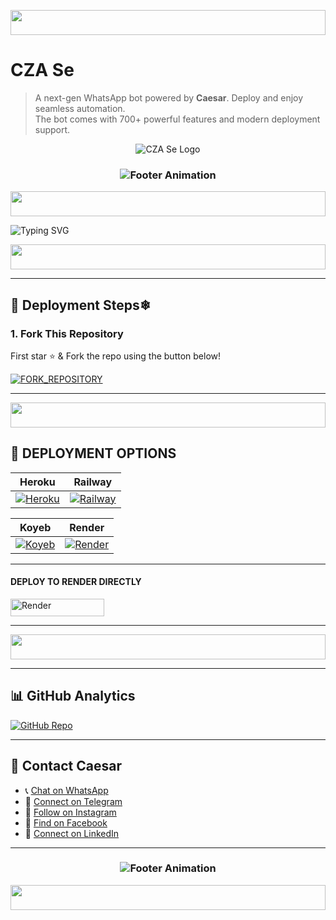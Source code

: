 <p align="center">
  <img src="https://i.imgur.com/dBaSKWF.gif" height="40" width="100%">
</p>

# CZA Se
> A next-gen WhatsApp bot powered by **Caesar**. Deploy and enjoy seamless automation.  
> The bot comes with 700+ powerful features and modern deployment support.

<p align="center">
  <img src="https://i.ibb.co/20XJN2rJ/cza-se-logo.png" alt="CZA Se Logo" />
</p>

<h3 align="center">
  <img src="https://readme-typing-svg.herokuapp.com?font=Fira+Code&size=20&duration=3000&color=FFFFFF&background=000000&center=true&vCenter=true&width=600&lines=💎+CZA+Se+IS+READY;TO+RULE+ON+WHATSAPP+AGAIN" alt="Footer Animation">
</h3>

<p align="center">
  <img src="https://i.imgur.com/dBaSKWF.gif" height="40" width="100%">
</p>

![Typing SVG](https://readme-typing-svg.demolab.com?font=Black+Ops+One&size=110&pause=1000&color=ff0000&center=true&width=1000&height=200&lines=CZA-Se)

<p align="center">
  <img src="https://i.imgur.com/dBaSKWF.gif" height="40" width="100%">
</p>

---

## 🚀 Deployment Steps❄ 

### 1. Fork This Repository

First star ⭐ & Fork the repo using the button below!

[![FORK_REPOSITORY](https://img.shields.io/badge/FORK_REPOSITORY-FF5500?style=for-the-badge&logo=github&logoColor=white&labelColor=000000)](https://github.com/yourusername/CZA-Se/fork)

---

<p align="center">
  <img src="https://i.imgur.com/dBaSKWF.gif" height="40" width="100%">
</p>

## 🚀 DEPLOYMENT OPTIONS

| Heroku | Railway |
|--------|---------|
| [![Heroku](https://img.shields.io/badge/Heroku-430098?style=for-the-badge&logo=heroku&logoColor=white&labelColor=000000&color=00ffff)](https://heroku.com/deploy?template=https://github.com/yourusername/CZA-Se) | [![Railway](https://img.shields.io/badge/Railway-FF8700?style=for-the-badge&logo=railway&logoColor=white&labelColor=000000)](https://railway.app/new?template=https://github.com/yourusername/CZA-Se) |

| Koyeb | Render |
|-------|--------|
| [![Koyeb](https://img.shields.io/badge/Koyeb-FF009D?style=for-the-badge&logo=koyeb&logoColor=white&labelColor=000000)](https://app.koyeb.com/deploy?type=git&repository=https://github.com/yourusername/CZA-Se) | [![Render](https://img.shields.io/badge/Render-000000?style=for-the-badge&logo=render&logoColor=white&labelColor=000000&color=00ffaa)](https://render.com/deploy?repo=https://github.com/yourusername/CZA-Se) |

---

#### DEPLOY TO RENDER DIRECTLY

<p align="left">
<a href='https://render.com/deploy?repo=https://github.com/yourusername/CZA-Se' target="_blank"><img alt='Render' src='https://img.shields.io/badge/-Render%20deploy-black?style=for-the-badge&logo=render&logoColor=white'/ width=150 height=28></a>
</p>

---

<p align="center">
  <img src="https://i.imgur.com/dBaSKWF.gif" height="40" width="100%">
</p>

---

## 📊 GitHub Analytics

[![GitHub Repo](https://img.shields.io/badge/View%20on-GitHub-black?logo=github&style=for-the-badge)](https://github.com/yourusername/CZA-Se)

---

## 💬 Contact Caesar

- 📞 [Chat on WhatsApp](https://wa.me/233508343086)  
- 📢 [Connect on Telegram](https://t.me/barima_amankwah)  
- 📸 [Follow on Instagram](https://instagram.com/barima_amankwah)  
- 👤 [Find on Facebook](https://facebook.com/Barima.Amankwah)  
- 🔗 [Connect on LinkedIn](https://www.linkedin.com/in/barima-amankwah-69022a277)

---

<h3 align="center">
  <img src="https://readme-typing-svg.herokuapp.com?font=Fira+Code&size=20&duration=3000&color=FFFFFF&background=000000&center=true&vCenter=true&width=600&lines=💎+CZA+Se+Edition;⚡+The+Future+of+WhatsApp+Bots+is+Here" alt="Footer Animation">
</h3>

<p align="center">
  <img src="https://i.imgur.com/dBaSKWF.gif" height="40" width="100%">
</p>
